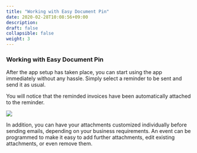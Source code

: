 ```yaml
---
title: "Working with Easy Document Pin"
date: 2020-02-28T10:08:56+09:00
description: 
draft: false
collapsible: false
weight: 3
---
```

### Working with Easy Document Pin
After the app setup has taken place, you can start using the app immediately without any hassle. Simply select a reminder to be sent and send it as usual.

You will notice that the reminded invoices have been automatically attached to the reminder.

![](images/apps/edpdialogen.PNG)

In addition, you can have your attachments customized individually before sending emails, depending on your business requirements. An event can be programmed to make it easy to add further attachments, edit existing attachments, or even remove them.